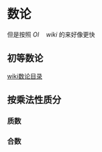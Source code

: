 # 数论





但是按照 $OI \quad wiki$ 的来好像更快







## 初等数论

[wiki数论目录](https://zh.wikipedia.org/zh-cn/%E5%88%9D%E7%AD%89%E6%95%B8%E8%AB%96)









## 按乘法性质分

### 质数





### 合数





